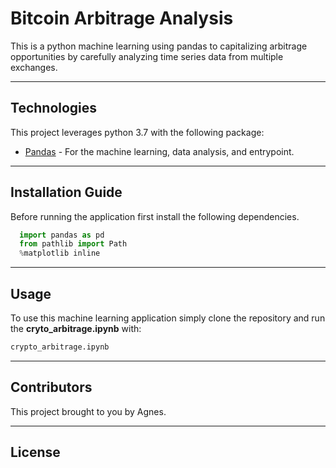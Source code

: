 # Bitcoin Arbitrage Analysis

This is a python machine learning using pandas to capitalizing arbitrage opportunities by carefully analyzing time series data from multiple exchanges.

---

## Technologies

This project leverages python 3.7 with the following package:

* [Pandas](https://pandas.pydata.org/) - For the machine learning, data analysis, and entrypoint.

---

## Installation Guide

Before running the application first install the following dependencies.

```python
  import pandas as pd
  from pathlib import Path
  %matplotlib inline
```

---

## Usage

To use this machine learning application simply clone the repository and run the **cryto_arbitrage.ipynb** with:

```python
crypto_arbitrage.ipynb
```

---

## Contributors

This project brought to you by Agnes.

---

## License
